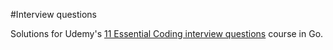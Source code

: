 #Interview questions

Solutions for Udemy's [11 Essential Coding interview questions](https://www.udemy.com/11-essential-coding-interview-questions/) course in Go.

 
